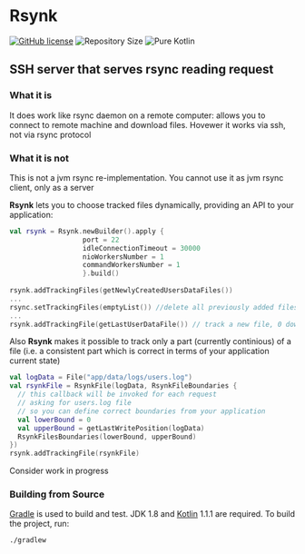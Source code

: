 # Rsynk #

[![GitHub license](https://img.shields.io/hexpm/l/plug.svg)](http://www.apache.org/licenses/LICENSE-2.0.html)
![Repository Size](https://reposs.herokuapp.com/?path=JetBrains/rsynk)
![Pure Kotlin](https://img.shields.io/badge/100%25-kotlin-orange.svg)

## SSH server that serves rsync reading request ##  

### What it is ###
It does work like rsync daemon on a remote computer: allows you to connect to remote machine and download files. Hovewer it works via ssh, not via rsync protocol 

### What it is not ###
This is not a jvm rsync re-implementation. You cannot use it as jvm rsync client, only as a server

**Rsynk** lets you to choose tracked files dynamically, providing an API to your application:

```kotlin
val rsynk = Rsynk.newBuilder().apply {
                  port = 22
                  idleConnectionTimeout = 30000
                  nioWorkersNumber = 1
                  commandWorkersNumber = 1
                  }.build()
                  
rsynk.addTrackingFiles(getNewlyCreatedUsersDataFiles())
...
rsync.setTrackingFiles(emptyList()) //delete all previously added files without having server downtime
...
rsynk.addTrackingFile(getLastUserDataFile()) // track a new file, 0 downtime
```                

Also **Rsynk** makes it possible to track only a part (currently continious) of a file (i.e. a consistent part which is correct in terms of your application current state)

```kotlin
val logData = File("app/data/logs/users.log")
val rsynkFile = RsynkFile(logData, RsynkFileBoundaries {
  // this callback will be invoked for each request 
  // asking for users.log file
  // so you can define correct boundaries from your application
  val lowerBound = 0                                   
  val upperBound = getLastWritePosition(logData)         
  RsynkFilesBoundaries(lowerBound, upperBound)
})
rsynk.addTrackingFile(rsynkFile)
```

Consider work in progress

### Building from Source
[Gradle](http://www.gradle.org) is used to build and test. JDK 1.8 and [Kotlin](http://kotlinlang.org)
1.1.1 are required. To build the project, run:

    ./gradlew
